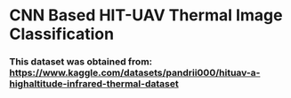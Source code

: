 # CNN Based HIT-UAV Thermal Image Classification

### This dataset was obtained from: https://www.kaggle.com/datasets/pandrii000/hituav-a-highaltitude-infrared-thermal-dataset
